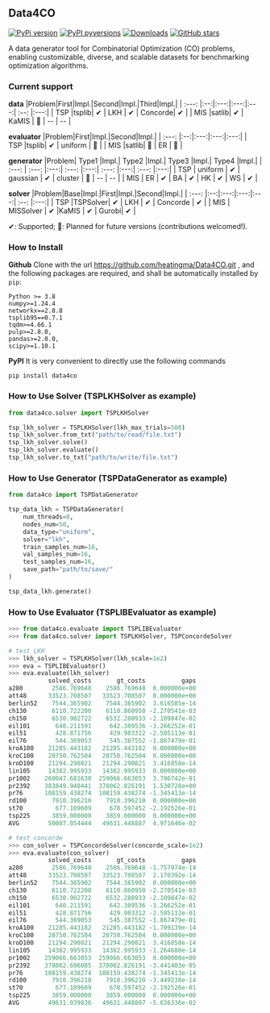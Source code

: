 ## Data4CO

[![PyPi version](https://badgen.net/pypi/v/data4co/)](https://pypi.org/pypi/data4co/)
[![PyPI pyversions](https://img.shields.io/badge/dynamic/json?color=blue&label=python&query=info.requires_python&url=https%3A%2F%2Fpypi.org%2Fpypi%2Fdata4co%2Fjson)](https://pypi.python.org/pypi/data4co/)
[![Downloads](https://static.pepy.tech/badge/data4co)](https://pepy.tech/project/data4co)
[![GitHub stars](https://img.shields.io/github/stars/heatingma/Data4CO.svg?style=social&label=Star&maxAge=8640)](https://GitHub.com/heatingma/Data4CO/stargazers/) 

A data generator tool for Combinatorial Optimization (CO) problems, enabling customizable, diverse, and scalable datasets for benchmarking optimization algorithms.

### Current support

**data**
|Problem|First|Impl.|Second|Impl.|Third|Impl.|
| :---: |:--:|:---:|:---:|:---:| :--: |:---:|
|  TSP  |tsplib| ✔ | LKH | ✔ | Concorde| ✔ |
|  MIS  |satlib| ✔ | KaMIS | 📆 | -- | -- |

**evaluator**
|Problem|First|Impl.|Second|Impl.|
| :---: |:--:|:---:|:---:|:---:|
|  TSP  |tsplib| ✔ | uniform | 📆 |
|  MIS  |satlib| 📆 | ER | 📆 |

**generator**
|Problem| Type1 |Impl.| Type2 |Impl.| Type3 |Impl.| Type4 |Impl.|
| :---: | :---: |:---:| :---: |:---:| :---: |:---:| :---: |:---:|
|  TSP  | uniform | ✔ | gaussian | ✔ | cluster | 📆 | -- | -- |
|  MIS  | ER | ✔ | BA | ✔ | HK | ✔ | WS | ✔ |

**solver**
|Problem|Base|Impl.|First|Impl.|Second|Impl.|
| :---: |:--:|:---:|:---:|:---:| :--: |:---:|
|  TSP  |TSPSolver| ✔ | LKH | ✔ | Concorde | ✔ |
|  MIS  | MISSolver | ✔ |KaMIS | ✔ | Gurobi| ✔ |

✔: Supported; 📆: Planned for future versions (contributions welcomed!).

### How to Install

**Github**
Clone with the url https://github.com/heatingma/Data4CO.git , and the following packages are required, and shall be automatically installed by ``pip``:
```
Python >= 3.8
numpy>=1.24.4
networkx==2.8.8
tsplib95==0.7.1
tqdm>=4.66.1
pulp>=2.8.0, 
pandas>=2.0.0,
scipy>=1.10.1
```

**PyPI**
It is very convenient to directly use the following commands
```
pip install data4co
```

### How to Use Solver (TSPLKHSolver as example)

```python
from data4co.solver import TSPLKHSolver

tsp_lkh_solver = TSPLKHSolver(lkh_max_trials=500)
tsp_lkh_solver.from_txt("path/to/read/file.txt")
tsp_lkh_solver.solve()
tsp_lkh_solver.evaluate()
tsp_lkh_solver.to_txt("path/to/write/file.txt")
```

### How to Use Generator (TSPDataGenerator as example)

```python
from data4co import TSPDataGenerator

tsp_data_lkh = TSPDataGenerator(
    num_threads=8,
    nodes_num=50,
    data_type="uniform",
    solver="lkh",
    train_samples_num=16,
    val_samples_num=16,
    test_samples_num=16,
    save_path="path/to/save/"
)

tsp_data_lkh.generate()
```

### How to Use Evaluator (TSPLIBEvaluator as example)

```python
>>> from data4co.evaluate import TSPLIBEvaluator
>>> from data4co.solver import TSPLKHSolver, TSPConcordeSolver

# test LKH
>>> lkh_solver = TSPLKHSolver(lkh_scale=1e2)
>>> eva = TSPLIBEvaluator()
>>> eva.evaluate(lkh_solver)
           solved_costs       gt_costs          gaps
a280        2586.769648    2586.769648  0.000000e+00
att48      33523.708507   33523.708507  0.000000e+00
berlin52    7544.365902    7544.365902  3.616585e-14
ch130       6110.722200    6110.860950 -2.270541e-03
ch150       6530.902722    6532.280933 -2.109847e-02
eil101       640.211591     642.309536 -3.266252e-01
eil51        428.871756     429.983312 -2.585113e-01
eil76        544.369053     545.387552 -1.867479e-01
kroA100    21285.443182   21285.443182  0.000000e+00
kroC100    20750.762504   20750.762504  0.000000e+00
kroD100    21294.290821   21294.290821  3.416858e-14
lin105     14382.995933   14382.995933  0.000000e+00
pr1002    260047.681630  259066.663053  3.786742e-01
pr2392    383849.940441  378062.826191  1.530728e+00
pr76      108159.438274  108159.438274 -1.345413e-14
rd100       7910.396210    7910.396210  0.000000e+00
st70         677.109609     678.597452 -2.192526e-01
tsp225      3859.000000    3859.000000  0.000000e+00
AVG        50007.054444   49631.448887  4.971646e-02

# test concorde
>>> con_solver = TSPConcordeSolver(concorde_scale=1e2)
>>> eva.evaluate(con_solver)
           solved_costs       gt_costs          gaps
a280        2586.769648    2586.769648 -1.757974e-14
att48      33523.708507   33523.708507  2.170392e-14
berlin52    7544.365902    7544.365902  0.000000e+00
ch130       6110.722200    6110.860950 -2.270541e-03
ch150       6530.902722    6532.280933 -2.109847e-02
eil101       640.211591     642.309536 -3.266252e-01
eil51        428.871756     429.983312 -2.585113e-01
eil76        544.369053     545.387552 -1.867479e-01
kroA100    21285.443182   21285.443182 -1.709139e-14
kroC100    20750.762504   20750.762504  0.000000e+00
kroD100    21294.290821   21294.290821  3.416858e-14
lin105     14382.995933   14382.995933 -1.264680e-14
pr1002    259066.663053  259066.663053  0.000000e+00
pr2392    378062.696085  378062.826191 -3.441403e-05
pr76      108159.438274  108159.438274 -1.345413e-14
rd100       7910.396210    7910.396210 -3.449238e-14
st70         677.109609     678.597452 -2.192526e-01
tsp225      3859.000000    3859.000000  0.000000e+00
AVG        49631.039836   49631.448887 -5.636336e-02
```